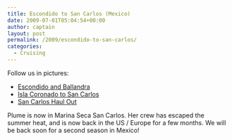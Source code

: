 ```yaml
---
title: Escondido to San Carlos (Mexico)
date: 2009-07-01T05:04:54+00:00
author: captain
layout: post
permalink: /2009/escondido-to-san-carlos/
categories:
  - Cruising
---
```

Follow us in pictures:

- [Escondido and Ballandra](https://photos.flupes.org/Public/Plume/Sabbatical/2009-05aEscondidoAndBalandra/)
- [Isla Coronado to San Carlos](https://photos.flupes.org/Public/Plume/Sabbatical/2009-05bCoronado-SanCarlos)
- [San Carlos Haul Out](https://photos.flupes.org/Public/Plume/Sabbatical/2009-06SanCarlosHaulOut/)
    
Plume is now in Marina Seca San Carlos. Her crew has escaped the summer heat,
and is now back in the US / Europe for a few months. We will be back soon
for a second season in Mexico!